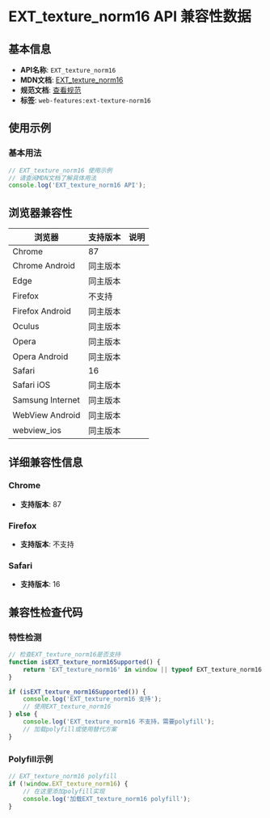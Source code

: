 # EXT_texture_norm16 API 兼容性数据

## 基本信息

- **API名称**: `EXT_texture_norm16`
- **MDN文档**: [EXT_texture_norm16](https://developer.mozilla.org/docs/Web/API/EXT_texture_norm16)
- **规范文档**: [查看规范](https://registry.khronos.org/webgl/extensions/EXT_texture_norm16/)
- **标签**: `web-features:ext-texture-norm16`

## 使用示例

### 基本用法

```javascript
// EXT_texture_norm16 使用示例
// 请查阅MDN文档了解具体用法
console.log('EXT_texture_norm16 API');
```

## 浏览器兼容性

| 浏览器 | 支持版本 | 说明 |
|--------|----------|------|
| Chrome | 87 |  |
| Chrome Android | 同主版本 |  |
| Edge | 同主版本 |  |
| Firefox | 不支持 |  |
| Firefox Android | 同主版本 |  |
| Oculus | 同主版本 |  |
| Opera | 同主版本 |  |
| Opera Android | 同主版本 |  |
| Safari | 16 |  |
| Safari iOS | 同主版本 |  |
| Samsung Internet | 同主版本 |  |
| WebView Android | 同主版本 |  |
| webview_ios | 同主版本 |  |

## 详细兼容性信息

### Chrome

- **支持版本**: 87

### Firefox

- **支持版本**: 不支持

### Safari

- **支持版本**: 16

## 兼容性检查代码

### 特性检测

```javascript
// 检查EXT_texture_norm16是否支持
function isEXT_texture_norm16Supported() {
    return 'EXT_texture_norm16' in window || typeof EXT_texture_norm16 !== 'undefined';
}

if (isEXT_texture_norm16Supported()) {
    console.log('EXT_texture_norm16 支持');
    // 使用EXT_texture_norm16
} else {
    console.log('EXT_texture_norm16 不支持，需要polyfill');
    // 加载polyfill或使用替代方案
}
```

### Polyfill示例

```javascript
// EXT_texture_norm16 polyfill
if (!window.EXT_texture_norm16) {
    // 在这里添加polyfill实现
    console.log('加载EXT_texture_norm16 polyfill');
}
```

